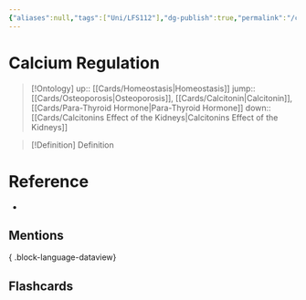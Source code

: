 ```yaml
---
{"aliases":null,"tags":["Uni/LFS112"],"dg-publish":true,"permalink":"/cards/calcium-regulation/","dgPassFrontmatter":true}
---
```


# Calcium Regulation

> [!Ontology]
> up:: [[Cards/Homeostasis\|Homeostasis]]
> jump:: [[Cards/Osteoporosis\|Osteoporosis]], [[Cards/Calcitonin\|Calcitonin]], [[Cards/Para-Thyroid Hormone\|Para-Thyroid Hormone]]
> down:: [[Cards/Calcitonins Effect of the Kidneys\|Calcitonins Effect of the Kidneys]]

> [!Definition] Definition
> 

# Reference
- 

## Mentions

{ .block-language-dataview}

## Flashcards
